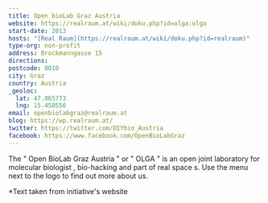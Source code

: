 ```yaml
---
title: Open bioLab Graz Austria
website: https://realraum.at/wiki/doku.php?id=olga:olga
start-date: 2013
hosts: "[Real Raum](https://realraum.at/wiki/doku.php?id=realraum)"
type-org: non-profit
address: Brockmanngasse 15
directions:
postcode: 8010
city: Graz
country: Austria
_geoloc:
  lat: 47.065773
  lng: 15.450556
email: openbiolabgraz@realraum.at
blog: https://wp.realraum.at/
twitter: https://twitter.com/DIYbio_Austria
facebook: https://www.facebook.com/OpenBioLabGraz
---
```


The " Open BioLab Graz Austria " or " OLGA " is an open joint laboratory for molecular biologist , bio-hacking and part of real space s.
Use the menu next to the logo to find out more about us.


\*Text taken from initiative's website
